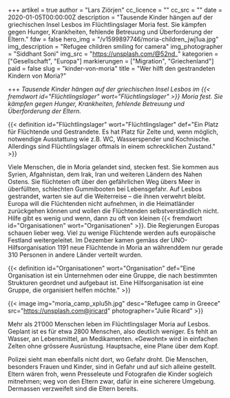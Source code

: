 +++
artikel = true
author = "Lars Ziörjen"
cc_licence = ""
cc_src = ""
date = 2020-01-05T00:00:00Z
description = "Tausende Kinder hängen auf der griechischen Insel Lesbos im Flüchtlingslager Moria fest. Sie kämpfen gegen Hunger, Krankheiten, fehlende Betreuung und Überforderung der Eltern."
fdw = false
hero_img = "/v1599897746/moria-children_jwj1ua.jpg"
img_description = "Refugee children smiling for camera"
img_photographer = "Siddhant Soni"
img_src = "https://unsplash.com/@52nd_"
kategorien = ["Gesellschaft", "Europa"]
markierungen = ["Migration", "Griechenland"]
paid = false
slug = "kinder-von-moria"
title = "Wer hilft den gestrandeten Kindern von Moria?"

+++
_Tausende Kinder hängen auf der griechischen Insel Lesbos im {{< fremdwort id="Flüchtlingslager" wort="Flüchtlingslager" >}} Moria fest. Sie kämpfen gegen Hunger, Krankheiten, fehlende Betreuung und Überforderung der Eltern._

{{< definition id="Flüchtlingslager" wort="Flüchtlingslager" def="Ein Platz für Flüchtende und Gestrandete. Es hat Platz für Zelte und, wenn möglich, notwendige Ausstattung wie z.B. WC, Wasserspender und Kochnische. Allerdings sind Flüchtlingslager oftmals in einem schrecklichen Zustand." >}}

Viele Menschen, die in Moria gelandet sind, stecken fest. Sie kommen aus Syrien, Afgahnistan, dem Irak, Iran und weiteren Ländern des Nahen Ostens. Sie flüchteten oft über den gefährlichen Weg übers Meer in überfüllten, schlechten Gummibooten bei Lebensgefahr. Auf Lesbos gestrandet, warten sie auf die Weiterreise – die ihnen verwehrt bleibt. Europa will die Flüchtenden nicht aufnehmen, in die Heimatländer zurückgehen können und wollen die Flüchtenden selbstverständlich nicht. Hilfe gibt es wenig und wenn, dann zu oft von kleinen {{< fremdwort id="Organisationen" wort="Organisationen" >}}. Die Regierungen Europas schauen lieber weg. Viel zu wenige Flüchtende werden aufs europäische Festland weitergeleitet. Im Dezember kamen gemäss der UNO-Hilfsorganisation 1191 neue Flüchtende in Moria an währenddem nur gerade 310 Personen in andere Länder verteilt wurden.

{{< definition id="Organisationen" wort="Organisation" def="Eine Organisation ist ein Unternehmen oder eine Gruppe, die nach bestimmten Strukturen geordnet und aufgebaut ist. Eine Hilfsorganisation ist eine Gruppe, die organisiert helfen möchte." >}}

{{< image img="moria_camp_xplu5h.jpg" desc="Refugee camp in Greece" src="https://unsplash.com@jricard" photographer="Julie Ricard" >}}

Mehr als 21’000 Menschen leben im Flüchtlingslager Moria auf Lesbos. Geplant ist es für etwa 2800 Menschen, also deutlich weniger. Es fehlt an Wasser, an Lebensmittel, an Medikamenten. «Gewohnt» wird in einfachen Zelten ohne grössere Ausrüstung. Hauptsache, eine Plane über dem Kopf.

Polizei sieht man ebenfalls nicht dort, wo Gefahr droht. Die Menschen, besonders Frauen und Kinder, sind in Gefahr und auf sich alleine gestellt. Eltern wären froh, wenn Presseleute und Fotografen die Kinder sogleich mitnehmen; weg von den Eltern zwar, dafür in eine sicherere Umgebung. Dermassen verzweifelt sind die Eltern bereits.
